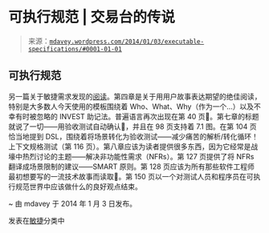 <!--yml

分类：未分类

日期：2024 年 05 月 18 日 05:55:27

-->

# 可执行规范 | 交易台的传说

> 来源：[`mdavey.wordpress.com/2014/01/03/executable-specifications/#0001-01-01`](https://mdavey.wordpress.com/2014/01/03/executable-specifications/#0001-01-01)

## 可执行规范

另一篇关于敏捷需求发现的[阅读](http://www.amazon.co.uk/Executable-Specifications-Scrum-Practical-Requirements/dp/0321784138)。第四章是关于用用户故事表达期望的绝佳阅读，特别是大多数人今天使用的模板围绕着 Who、What、Why（作为一个<role>…）以及不幸有时被忽略的 INVEST 助记法。普遍语言再次出现在第 40 页🙂。第七章的标题就说了一切——用验收测试自动确认🙂，并且在 98 页支持着 7.1 图。在第 104 页恰当地提到 DSL，围绕着将场景转化为验收测试——减少痛苦的解析/转化循环！上下文规格测试（第 116 页）。第八章应该为读者提供很多东西，因为它经常是战壕中热烈讨论的主题——解决非功能性需求（NFRs）。第 127 页提供了将 NFRs 翻译成场景限制的建议——SMART 原则。第 128 页应该为所有那些软件工程师最初想要写的一流技术故事而读取🙂。第 150 页以一个对测试人员和程序员在可执行规范世界中应该做什么的良好观点结束。

~ 由 mdavey 于 2014 年 1 月 3 日发布。

发表在[敏捷](https://mdavey.wordpress.com/category/agile/)分类中
